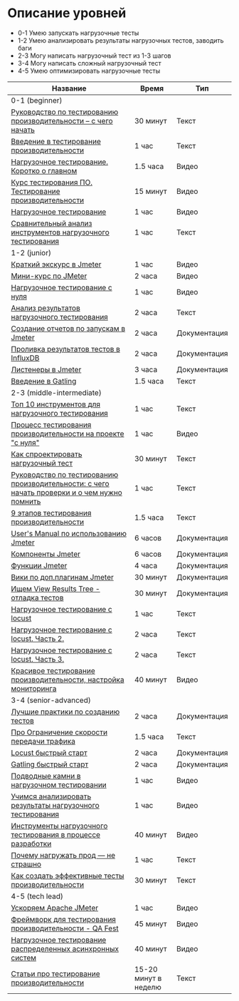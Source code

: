 # Описание уровней
* 0-1 Умею запускать нагрузочные тесты
* 1-2 Умею анализировать результаты нагрузочных тестов, заводить баги
* 2-3 Могу написать нагрузочный тест из 1-3 шагов
* 3-4 Могу написать сложный нагрузочный тест
* 4-5 Умею оптимизировать нагрузочные тесты

Название | Время                | Тип 
---------|----------------------|----
0-1 (beginner)|
[Руководство по тестированию производительности – с чего начать](https://software-testing.ru/library/testing/performance-testing/2817-performance-testing-tutorial)| 30 минут             | Текст
[Введение в тестирование производительности](https://software-testing.ru/library/testing/performance-testing/3112-introduction-to-performance-testing)| 1 час                | Текст
[Нагрузочное тестирование. Коротко о главном](https://www.youtube.com/watch?v=bDblNpOiwEo)| 1.5 часа             |Видео
[Курс тестирования ПО. Тестирование производительности](https://www.youtube.com/watch?v=9DqXVKJTzVE&list=PLRs8EELOYKc7DYIQixlV1s4EH5SR3TdNB&index=15)| 15 минут             | Видео
[Нагрузочное тестирование](https://www.youtube.com/watch?v=ozO4mU_-mGk)| 1 час                |Видео
[Сравнительный анализ инструментов нагрузочного тестирования](https://habr.com/ru/post/649295/)| 1 час                |Текст
1-2 (junior)|
[Краткий экскурс в Jmeter](https://www.youtube.com/watch?v=t4QRkIhkD-E)| 1 час                |Видео
[Мини-курс по JMeter](https://www.youtube.com/watch?v=vxCZl27qPd8&list=PL55b2m_9SYspMgqtwdBcUR15wGb5Mq-Gy)| 2 часа               |Видео
[Нагрузочное тестирование с нуля](https://www.youtube.com/watch?v=OAbyB3kDgXE)| 1 час                |Видео
[Анализ результатов нагрузочного тестирования](https://habr.com/ru/company/tinkoff/blog/514314/)| 2 часа               |Текст
[Создание отчетов по запускам в Jmeter](https://jmeter.apache.org/usermanual/generating-dashboard.html)| 2 часа               |Документация
[Проливка результатов тестов в InfluxDB](https://jmeter.apache.org/usermanual/realtime-results.html )| 2 часа               |Документация
[Листенеры в Jmeter](https://jmeter.apache.org/usermanual/component_reference.html#listeners)| 3 часа               | Документация
[Введение в Gatling](https://habr.com/ru/company/tinkoff/blog/655341/)| 1.5 часа             |Текст
2-3 (middle-intermediate)|
[Топ 10 инструментов для нагрузочного тестирования](https://www.performance-lab.ru/blog/luchshie-instrumenty-dlya-nagruzochnogo-testirovaniya)| 1 час                |Текст
[Процесс тестирования производительности на проекте "с нуля"](https://www.youtube.com/watch?v=zSrTyK4XWQk&ab_channel=comaqa)| 1 час                |Видео
[Как спроектировать нагрузочный тест](https://software-testing.ru/library/testing/performance-testing/3128-how-to-design-load-test)| 30 минут             |Текст
[Руководство по тестированию производительности: с чего начать проверки и о чем нужно помнить](https://software-testing.ru/library/testing/performance-testing/3117-1aqa )| 1 час                |Текст
[9 этапов тестирования производительности](https://www.a1qa.ru/blog/9-etapov-testirovaniya-proizvoditelnosti/)| 1.5 часа             |Текст
[User's Manual по использованию Jmeter](https://jmeter.apache.org/usermanual/index.html)| 6 часов              |Документация
[Компоненты Jmeter](https://jmeter.apache.org/usermanual/component_reference.html)| 6 часов              | Документация
[Функции Jmeter](https://jmeter.apache.org/usermanual/functions.html)| 4 часа               |Документация
[Вики по доп.плагинам Jmeter](https://jmeter-plugins.org/wiki/)| 30 минут             |Документация
[Ищем View Results Tree - отладка тестов](https://jmeter.apache.org/usermanual/component_reference.html#listeners)| 30 минут             |Документация
[Нагрузочное тестирование с locust](https://software-testing.ru/library/testing/performance-testing/2998-locust)| 1 час                |Текст
[Нагрузочное тестирование с locust. Часть 2.](https://software-testing.ru/library/testing/performance-testing/3009-locust2)| 2 часа               |Текст
[Нагрузочное тестирование с locust. Часть 3.](https://software-testing.ru/library/testing/performance-testing/3041-locust-3 )| 2 часа               | Текст
[Красивое тестирование производительности, настройка мониторинга](https://www.youtube.com/watch?list=PLSjEh0z5QH9lKpMO4Nf3buFiP7tt0gTRN&v=61Kkgnx-zF8&ab_channel=comaqa)| 40 минут             | Видео
3-4 (senior-advanced)|
[Лучшие практики по  созданию тестов](https://jmeter.apache.org/usermanual/best-practices.html)| 2 часа               |Документация
[Про Ограничение скорости передачи трафика](https://habr.com/ru/company/cbs/blog/317048/)| 1.5 часа             |Текст
[Locust быстрый старт](https://docs.locust.io/en/stable/quickstart.html)| 2 часа               |Документация
[Gatling быстрый старт](https://gatling.io/docs/current/quickstart/)| 2 часа               |Документация
[Подводные камни в нагрузочном тестировании](https://www.youtube.com/watch?v=3PWBBc7rZxw)| 1 час                |Видео
[Учимся анализировать результаты нагрузочного тестирования](https://www.youtube.com/watch?v=gws7L3EaeC0&t=80s)| 1 час                |Видео
[Инструменты нагрузочного тестирования в процессе разработки](https://www.youtube.com/watch?v=84R-iweuPBA&ab_channel=comaqa)| 40 минут             |Видео
[Почему нагружать прод — не страшно](https://software-testing.ru/library/testing/performance-testing/3068-yamoney)| 1 час                |Текст
[Как создать эффективные тесты производительности](https://software-testing.ru/library/testing/performance-testing/2861-how-create-highly-effective-performance-tests)| 30 минут             |Текст
4-5 (tech lead)  |
[Ускоряем Apache JMeter](https://www.youtube.com/watch?v=rQCspOA30Bc)| 1 час                |Видео
[Фреймворк для тестирования производительности - QA Fest](https://www.youtube.com/watch?v=bq2R4QF1sdo)| 45 минут             |Видео
[Нагрузочное тестирование распределенных асинхронных систем](https://www.youtube.com/watch?v=kYCED7w42Xc)| 40 минут             |Видео
[Статьи про тестирование производительности](https://software-testing.ru/library/testing/performance-testing?layout=default)| 15-20 минут в неделю |Текст




